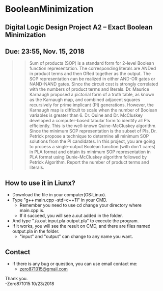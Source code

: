 # BooleanMinimization

## Digital Logic Design Project A2 – Exact Boolean Minimization
## Due: 23:55, Nov. 15, 2018
>> Sum of products (SOP) is a standard form for 2-level Boolean function
representation. The corresponding literals are ANDed in product terms and then ORed
together as the output. The SOP representation can be realized in either AND-OR
gates or NAND-NAND gates. Since the circuit cost is strongly correlated with the
numbers of product terms and literals. Dr. Maurice Karnaugh proposed a pictorial
form of a truth table, as known as the Karnaugh map, and combined adjacent squares
recursively for prime implicant (PI) generations. However, the Karnaugh map is
difficult to scale when the number of Boolean variables is greater than 6. Dr. Quine
and Dr. McCluskey developed a computer-based tabular form to identify all PIs
efficiently. This is the well-known Quine–McCluskey algorithm. Since the minimum
SOP representation is the subset of PIs, Dr. Petrick propose a technique to determine
all minimum SOP solutions from the PI candidates. In this project, you are going to
process a single-output Boolean function (with don't cares) in PLA format and obtain
its minimum SOP representation in PLA format using Qunie-McCluskey algorithm
followed by Petrick Algorithm. Report the number of product terms and literals.

## How to use it in Liunx?
* Download the file in your computer(OS:Linux).
* Type "g++ main.cpp -std=c++11" in your CMD.
  * Remember you need to use cd change your directory where main.cpp is.
  * If it succeed, you will see a.out added in the folder.
* And type "./a.out input.pla output.pla" to execute the program.
* If it works, you will see the result on CMD, and there are files named output.pla in the folder.
  * "input" and "output" can change to any name you want.

## Contact
* If there is any bug or question, you can use email contact me:
  * zero871015@gmail.com

Thank you.</br>
-Zero871015 10/23/2018
